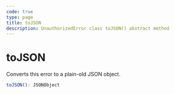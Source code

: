 ```yaml
---
code: true
type: page
title: toJSON
description: UnauthorizedError class toJSON() abstract method
---
```


# toJSON

Converts this error to a plain-old JSON object.

```ts
toJSON(): JSONObject
```
